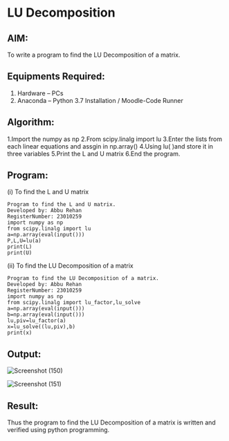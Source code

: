 # LU Decomposition 

## AIM:
To write a program to find the LU Decomposition of a matrix.

## Equipments Required:
1. Hardware – PCs
2. Anaconda – Python 3.7 Installation / Moodle-Code Runner

## Algorithm:
1.Import the numpy as np
2.From scipy.linalg import lu
3.Enter the lists from each linear equations and assgin in np.array()
4.Using lu(  )and store it in three variables
5.Print the L and  U matrix
6.End the program.

## Program:
(i) To find the L and U matrix
```
Program to find the L and U matrix.
Developed by: Abbu Rehan
RegisterNumber: 23010259
import numpy as np
from scipy.linalg import lu
a=np.array(eval(input()))
P,L,U=lu(a)
print(L)
print(U)
```
(ii) To find the LU Decomposition of a matrix
```
Program to find the LU Decomposition of a matrix.
Developed by: Abbu Rehan
RegisterNumber: 23010259
import numpy as np
from scipy.linalg import lu_factor,lu_solve
a=np.array(eval(input()))
b=np.array(eval(input()))
lu,piv=lu_factor(a)
x=lu_solve((lu,piv),b)
print(x)
```

## Output:
![Screenshot (150)](https://github.com/Abburehan/LU-Decomposition/assets/138849336/158dedd7-204e-4887-92dd-13d10539bda1)

![Screenshot (151)](https://github.com/Abburehan/LU-Decomposition/assets/138849336/0c51b38d-43fb-4877-9fc4-88b66fdffdde)
## Result:
Thus the program to find the LU Decomposition of a matrix is written and verified using python programming.

